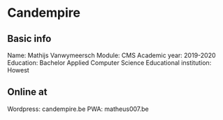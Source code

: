 # Candempire

## Basic info
Name: Mathijs Vanwymeersch
Module: CMS
Academic year: 2019-2020 
Education: Bachelor Applied Computer Science
Educational institution: Howest

## Online at
Wordpress: candempire.be
PWA: matheus007.be